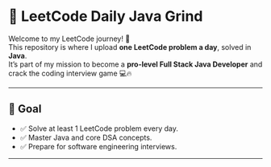 # 🧠 LeetCode Daily Java Grind

Welcome to my LeetCode journey! 🚀  
This repository is where I upload **one LeetCode problem a day**, solved in **Java**.  
It’s part of my mission to become a **pro-level Full Stack Java Developer** and crack the coding interview game 💻🔥

---

## 📌 Goal
- ✅ Solve at least 1 LeetCode problem every day.
- ✅ Master Java and core DSA concepts.
- ✅ Prepare for software engineering interviews.

---

